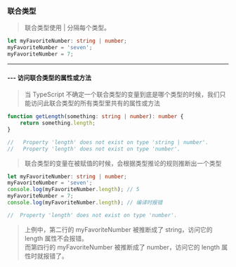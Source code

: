 ### 联合类型
> 联合类型使用 | 分隔每个类型。
```typescript
let myFavoriteNumber: string | number;
myFavoriteNumber = 'seven';
myFavoriteNumber = 7;
```
---
#### --- 访问联合类型的属性或方法
> 当 TypeScript 不确定一个联合类型的变量到底是哪个类型的时候，我们只能访问此联合类型的所有类型里共有的属性或方法
```typescript
function getLength(something: string | number): number {
    return something.length;
}

//   Property 'length' does not exist on type 'string | number'.
//   Property 'length' does not exist on type 'number'.
```
> 联合类型的变量在被赋值的时候，会根据类型推论的规则推断出一个类型
```typescript
let myFavoriteNumber: string | number;
myFavoriteNumber = 'seven';
console.log(myFavoriteNumber.length); // 5
myFavoriteNumber = 7;
console.log(myFavoriteNumber.length); // 编译时报错

//  Property 'length' does not exist on type 'number'.
```
> 上例中，第二行的 myFavoriteNumber 被推断成了 string，访问它的 length 属性不会报错。\
> 而第四行的 myFavoriteNumber 被推断成了 number，访问它的 length 属性时就报错了。
